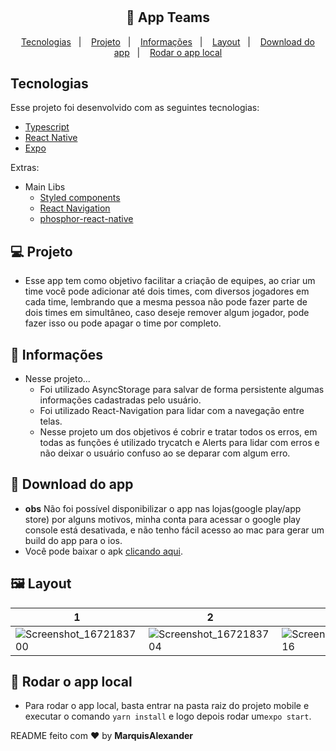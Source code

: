<h1 align="center"></h1>

<h2 align="center">
  🚀 App Teams
</h2>

<p align="center">
  <a href="#-tecnologias">Tecnologias</a>&nbsp;&nbsp;&nbsp;|&nbsp;&nbsp;&nbsp;
  <a href="#-projeto">Projeto</a>&nbsp;&nbsp;&nbsp;|&nbsp;&nbsp;&nbsp;
  <a href="#-informações">Informações</a>&nbsp;&nbsp;&nbsp;|&nbsp;&nbsp;&nbsp;
  <a href="#-layout">Layout</a>&nbsp;&nbsp;&nbsp;|&nbsp;&nbsp;&nbsp;
  <a href="#-download-do-app">Download do app</a>&nbsp;&nbsp;&nbsp;|&nbsp;&nbsp;&nbsp;
  <a href="#-rodar-o-app-local">Rodar o app local</a>
</p>

## Tecnologias

Esse projeto foi desenvolvido com as seguintes tecnologias:

- [Typescript](https://www.typescriptlang.org/)
- [React Native](https://facebook.github.io/react-native/)
- [Expo](https://expo.dev/)

Extras:

- Main Libs
  - [Styled components](https://styled-components.com/)
  - [React Navigation](https://reactnavigation.org/)
  - [phosphor-react-native](https://phosphoricons.com/)

## 💻 Projeto
- Esse app tem como objetivo facilitar a criação de equipes, ao criar um time você pode adicionar até dois times, com diversos jogadores em cada time, lembrando que a mesma pessoa não pode fazer parte de dois times em simultâneo, caso deseje remover algum jogador, pode fazer isso ou pode apagar o time por completo.

## 🤔 Informações
- Nesse projeto...
    - Foi utilizado AsyncStorage para salvar de forma persistente algumas informações cadastradas pelo usuário.
    - Foi utilizado React-Navigation para lidar com a navegação entre telas.
    - Nesse projeto um dos objetivos é cobrir e tratar todos os erros, em todas as funções é utilizado trycatch e Alerts para lidar com erros e não deixar o usuário confuso ao se deparar com algum erro.

## 📲 Download do app
- **obs** Não foi possível disponibilizar o app nas lojas(google play/app store) por alguns motivos, minha conta para acessar o google play console está desativada, e não tenho fácil acesso ao mac para gerar um build do app para o ios. 
- Você pode baixar o apk [clicando aqui](https://1drv.ms/u/s!As_3qllp8SMYhpUhYPvR9JucvJKRoQ?e=XR0Wq2).

## 🖼 Layout

1|2|3|4|5|6
| -- | -- | -- | -- | -- | -- |
|![Screenshot_1672183700](https://user-images.githubusercontent.com/51330232/209736714-d4a2b91c-6473-441b-a235-58dbb3c8b9bd.png)|![Screenshot_1672183704](https://user-images.githubusercontent.com/51330232/209736717-30e03987-ad21-4d4d-9872-9f60b81b685f.png)|![Screenshot_1672183716](https://user-images.githubusercontent.com/51330232/209736719-eb5763b1-ed6d-4ee9-aca5-d2765f86adf5.png)|![Screenshot_1672183728](https://user-images.githubusercontent.com/51330232/209736720-2d52ac97-4e0d-44e5-ae35-b576a760c30a.png)|![Screenshot_1672183737](https://user-images.githubusercontent.com/51330232/209736722-de5c378d-3432-49c7-82e7-11a67fc9d7c9.png)|![Screenshot_1672183739](https://user-images.githubusercontent.com/51330232/209736724-0108e257-d2ce-4183-b294-c1e8b77f3c15.png)|

## 🧪 Rodar o app local
- Para rodar o app local, basta entrar na pasta raiz do projeto mobile e executar o comando `yarn install` e logo depois rodar um`expo start`.

README feito com ❤️ by **MarquisAlexander**